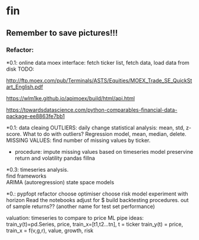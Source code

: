# fin
## Remember to save pictures!!!
### Refactor:

*0.1: online data 
moex interface: fetch ticker list, fetch data, load data from disk
TODO:

http://ftp.moex.com/pub/Terminals/ASTS/Equities/MOEX_Trade_SE_QuickStart_English.pdf

https://wlm1ke.github.io/apimoex/build/html/api.html

https://towardsdatascience.com/python-comparables-financial-data-package-ee8863fe7bb1

*0.1: data cleaing
OUTLIERS:
daily change statistical analysis: mean, std, z-score. 
What to do with outliers? Regression model, mean, median, delete.
MISSING VALUES:
find number of missing values by ticker.
* procedure: impute missing values based on timeseries model preservine return and volatility
pandas fillna

*0.3: timeseries analysis.   
find frameworks  
ARIMA  (autoregression)
state space models  

*0.: pypfopt
refactor
choose optimiser
choose risk model
experiment with horizon
Read the notebooks
adjust for $
build backtesting procedures.
out of sample returns?? (another name for test set performance)

valuation: timeseries to compare to price
ML pipe ideas:
train_y(t)=pd.Series, price, train_x=[t1,t2...tn], t = ticker
train_y(t) = price, train_x = f(v,g,r), value, growth, risk
